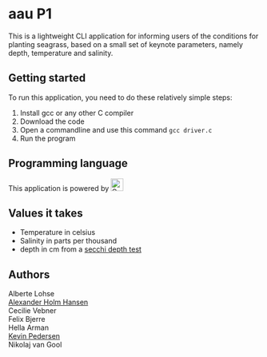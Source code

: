 # aau P1
This is a lightweight CLI application for informing users of the conditions for planting seagrass, based on a small set of keynote parameters, namely depth, temperature and salinity.

## Getting started
To run this application, you need to do these relatively simple steps:
1. Install gcc or any other C compiler
2. Download the code
3. Open a commandline and use this command ```gcc driver.c```
4. Run the program

## Programming language
This application is powered by <a href="https://docs.microsoft.com/en-us/cpp/?view=msvc-170" target="_blank" rel="noreferrer"><img src="https://raw.githubusercontent.com/danielcranney/readme-generator/main/public/icons/skills/c-colored.svg" width="25" height="25" alt="C" /></a></p>

## Values it takes
- Temperature in celsius
- Salinity in parts per thousand
- depth in cm from a [secchi depth test](https://datastream.org/en-ca/guidebook/secchi-depth)

## Authors
Alberte Lohse \
[Alexander Holm Hansen](https://github.com/itsteutatas) \
Cecilie Vebner \
Felix Bjerre \
Hella Arman \
[Kevin Pedersen](https://github.com/KevinPedersenAAU) \
Nikolaj van Gool
